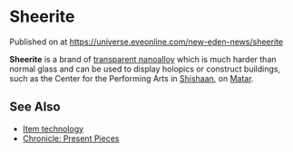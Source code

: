 # Sheerite
Published on  at https://universe.eveonline.com/new-eden-news/sheerite

**Sheerite** is a brand of [transparent nanoalloy](22EmoWbZo7FbrFrMfGfcfH) which is much harder than
normal glass and can be used to display holopics or construct buildings,
such as the Center for the Performing Arts in
[Shishaan](7urulQrhxeCEOEHkK0s17m), on [Matar](5gheCRHTWLbi5jzbo5vvT6).

See Also
--------
- [Item technology](1atx3NGYkl3oP5JiEa1ShQ)
- [Chronicle: Present Pieces](4DI0anu5yewOnJGZ2VNcpC)
